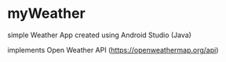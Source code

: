 # myWeather
simple Weather App created using Android Studio (Java)

implements Open Weather API (https://openweathermap.org/api)
